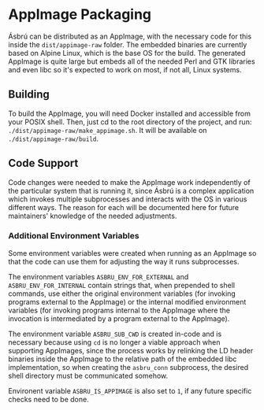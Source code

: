 # AppImage Packaging

Ásbrú can be distributed as an AppImage, with the necessary code for this inside the `dist/appimage-raw` folder. The embedded binaries are currently based on Alpine Linux, which is the base OS for the build. The generated AppImage is quite large but embeds all of the needed Perl and GTK libraries and even libc so it's expected to work on most, if not all, Linux systems.

## Building

To build the AppImage, you will need Docker installed and accessible from your POSIX shell. Then, just cd to the root directory of the project, and run: `./dist/appimage-raw/make_appimage.sh`. It will be available on `./dist/appimage-raw/build`.

## Code Support

Code changes were needed to make the AppImage work independently of the particular system that is running it, since Ásbrú is a complex application which invokes multiple subprocesses and interacts with the OS in various different ways. The reason for each will be documented here for future maintainers' knowledge of the needed adjustments.

### Additional Environment Variables

Some environment variables were created when running as an AppImage so that the code can use them for adjusting the way it runs subprocesses.

The environment variables `ASBRU_ENV_FOR_EXTERNAL` and `ASBRU_ENV_FOR_INTERNAL` contain strings that, when prepended to shell commands, use either the original environment variables (for invoking programs external to the AppImage) or the internal modified environment variables (for invoking programs internal to the AppImage where the invocation is intermediated by a program external to the AppImage).

The environment variable `ASBRU_SUB_CWD` is created in-code and is necessary because using `cd` is no longer a viable approach when supporting AppImages, since the process works by relinking the LD header binaries inside the AppImage to the relative path of the embedded libc implementation, so when creating the `asbru_conn` subprocess, the desired shell directory must be communicated somehow.

Environent variable `ASBRU_IS_APPIMAGE` is also set to `1`, if any future specific checks need to be done.
